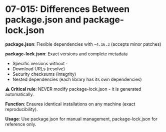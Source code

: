 # 07-015: Differences Between package.json and package-lock.json

**package.json**: Flexible dependencies with `~4.16.3` (accepts minor patches)

**package-lock.json**: Exact versions and complete metadata

- Specific versions without `~`  
- Download URLs (resolve)  
- Security checksums (integrity)  
- Nested dependencies (each library has its own dependencies)  

**⚠️ Critical rule**: NEVER modify package-lock.json - it is generated automatically.

**Function**: Ensures identical installations on any machine (exact reproducibility).

**Usage**: Use package.json for manual management, package-lock.json for reference only.
